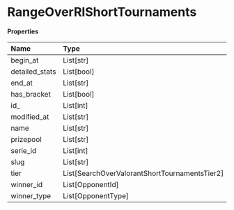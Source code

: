 # RangeOverRlShortTournaments

**Properties**

| Name           | Type                                          | Required | Description |
| :------------- | :-------------------------------------------- | :------- | :---------- |
| begin_at       | List[str]                                     | ❌       |             |
| detailed_stats | List[bool]                                    | ❌       |             |
| end_at         | List[str]                                     | ❌       |             |
| has_bracket    | List[bool]                                    | ❌       |             |
| id\_           | List[int]                                     | ❌       |             |
| modified_at    | List[str]                                     | ❌       |             |
| name           | List[str]                                     | ❌       |             |
| prizepool      | List[str]                                     | ❌       |             |
| serie_id       | List[int]                                     | ❌       |             |
| slug           | List[str]                                     | ❌       |             |
| tier           | List[SearchOverValorantShortTournamentsTier2] | ❌       |             |
| winner_id      | List[OpponentId]                              | ❌       |             |
| winner_type    | List[OpponentType]                            | ❌       |             |
